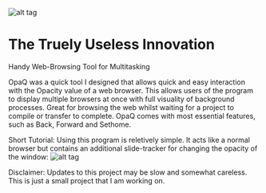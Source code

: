 ![alt tag](http://i.imgur.com/85B5Cwk.png)

# The Truely Useless Innovation
Handy Web-Browsing Tool for Multitasking

OpaQ was a quick tool I designed that allows quick and easy interaction with the Opacity value of a web browser. This allows
users of the program to display multiple browsers at once with full visuality of background processes. Great for browsing the
web whilst waiting for a project to compile or transfer to complete. OpaQ comes with most essential features, such as Back, 
Forward and Sethome.

Short Tutorial:
Using this program is reletively simple. It acts like a normal browser but contains an additional slide-tracker for changing
the opacity of the window:
![alt tag](http://i.imgur.com/Ij7UVqg.png)

Disclaimer:
Updates to this project may be slow and somewhat careless. This is just a small project that I am working on.

